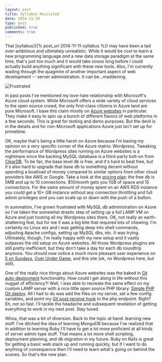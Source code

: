 ```yaml
---
layout: post
title: Syllabus Revisited
date: 2014-11-20
type: post
published: true
comments: true
---
```


That [syllabus]({% post_url 2014-11-11-syllabus %}) may have been a tad over-ambitious and ultimately unrealistic. While it would be cool to learn a new programming language *and* a new data storage paradigm at the same time, that's just too much and it would take soooo long before I could actually build anything significant with these new tools. Also, I'm currently wading through the quagmire of another important aspect of web development -- server administration. It can be...maddening.

<img src='/assets/images/blog/frustrated.gif' alt='Frustrated' />

In past posts I've mentioned my love-hate relationship with Microsoft's Azure cloud system. While Microsoft offers a wide variety of cloud services to the open source crowd, the only first-class citizens in Azure land are pure Microsoft. I base this claim mostly on [Azure websites](http://azure.microsoft.com/en-us/services/websites/) in particular. They make it easy to spin up a bunch of different flavors of web platforms in a few seconds. This is great for testing and demo purposes. But the devil is in the details and for non-Microsoft applications Azure just isn't set up for primetime.

OK, maybe that's being a little harsh on Azure because I'm basing my opinion on a very specific corner of the Azure matrix: Wordpress. Tweaking the performance of Wordpress sites running on Azure websites is a nightmare since the backing MySQL database is a third-party bolt-on from [ClearDB](https://www.cleardb.com/). To be fair, the base level db is free, and it's hard to beat free, but it's also hard to upgrade that base db to something decent without spending a boatload of money compared to similar options from other cloud providers like AWS or Google. Take a look at the [pricing plan](https://www.cleardb.com/pricing/multitenant.view): the free db is 5MB and up to 10 connections. $10/month gets you 1GB of space and 15 connections. For the same amount of money spent on an AWS RDS instance you could get a 10+ GB instance without any connection throttling and full admin privileges *and* you can scale up or down with the push of a button.

In summation, I've grown frustrated with MySQL db administration on Azure so I've taken the somewhat drastic step of setting up a full LAMP VM on Azure and just hosting all my Wordpress sites there. OK, not really an earth-shattering feat, but for me it was a big bite that required lots of chewing. I'm certainly no Linux wiz and I was getting deep into shell commands, adjusting Apache configs, setting up MySQL dbs, etc. It was trying. Ultimately, though, I'm really happy with my new setup and it vastly outpaces the old setup on Azure websites. All those Wordpress plugins are still pretty inefficient, but they don't take a day for each db roundtrip anymore. You should now notice a much more pleasant user experience on [5 on Sundays](http://fiveonsundays.com), [Over Under Game](http://overunderga.me), and this site (ok, no Wordpress here, but still).

One of the really nice things about Azure websites was the baked in [Git auto-deployment](http://azure.microsoft.com/en-us/documentation/articles/web-sites-publish-source-control/) functionality. How could I get along in life without this nugget of efficiency?! Well, I was able to recreate the same effect on my custom LAMP server with a nice little open source PHP library: [Simple PHP Git deploy](https://github.com/markomarkovic/simple-php-git-deploy). All I had to do was add the files on my server, set a few config variables, and point my [Git post-receive hook](https://developer.github.com/webhooks/) to the php endpoint. Right? Eh, not so fast. I'll tackle the headache and subsequent revelation of getting everything to work in my next post. Stay tuned.

Whoa, that was a bit of diversion. Back to the topic at hand: learning new stuff. I've ditched the idea of learning MongoDB because I've realized that in addition to learning Ruby I'll have to get a lot more proficient at all kinds of server admin type stuff. That means a lot more shell scripting, deployment planning, and db migration in my future. Ruby on Rails is great for getting a basic web stack up and running quickly, but if I want to do anything of consequence then I'll need to learn what's going on behind the scenes. So that's the new plan.